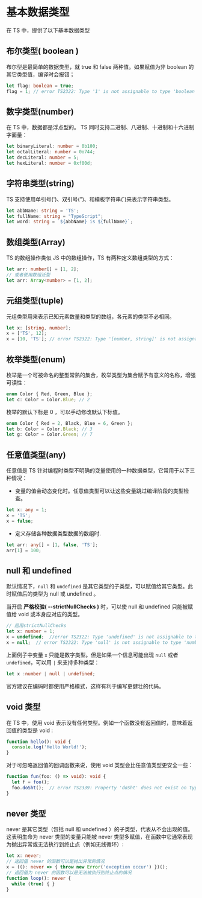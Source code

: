 # 基本数据类型

在 TS 中，提供了以下基本数据类型

## 布尔类型( boolean )

布尔型是最简单的数据类型，就 true 和 false 两种值。如果赋值为非 boolean 的其它类型值，编译时会报错；

```ts
let flag: boolean = true;
flag = 1; // error TS2322: Type '1' is not assignable to type 'boolean'.
```

## 数字类型(number)

在 TS 中，数据都是浮点型的。 TS 同时支持二进制、八进制、十进制和十六进制字面量：

```ts
let binaryLiteral: number = 0b100;
let octalLiteral: number = 0o744;
let decLiteral: number = 5;
let hexLiteral: number = 0xf00d;
```

## 字符串类型(string)

TS 支持使用单引号(')、双引号(")、和模板字符串(`)来表示字符串类型。

```ts
let abbName: string = 'TS';
let fullName: string = "TypeScript";
let word: string = `${abbName} is ${fullName}`;
```

## 数组类型(Array)

TS 的数组操作类似 JS 中的数组操作，TS 有两种定义数组类型的方式：

```ts
let arr: number[] = [1, 2];
// 或者使用数组泛型
let arr: Array<number> = [1, 2];
```

## 元组类型(tuple)

元组类型用来表示已知元素数量和类型的数组，各元素的类型不必相同。

```ts
let x: [string, number];
x = ['TS', 12];
x = [10, 'TS']; // error TS2322: Type '[number, string]' is not assignable to type '[string, number]'.
```

## 枚举类型(enum)

枚举是一个可被命名的整型常熟的集合，枚举类型为集合赋予有意义的名称，增强可读性：

```ts
enum Color { Red, Green, Blue };
let c: Color = Color.Blue; // 2
```

枚举的默认下标是 0 ，可以手动修改默认下标值。

```ts
enum Color { Red = 2, Black, Blue = 6, Green };
let b: Color = Color.Black; // 3
let g: Color = Color.Green; // 7
```

## 任意值类型(any)

任意值是 TS 针对编程时类型不明确的变量使用的一种数据类型，它常用于以下三种情况：

* 变量的值会动态变化时。任意值类型可以让这些变量跳过编译阶段的类型检查。

```ts
let x: any = 1;
x = 'TS';
x = false;
```

* 定义存储各种数据类型数据的数组时.

```ts
let arr: any[] = [1, false, 'TS'];
arr[1] = 100;
```

## null 和 undefined

默认情况下，`null` 和 `undefined` 是其它类型的子类型，可以赋值给其它类型。此时赋值后的类型为 null 或 undefined 。

当开启 **严格校验( --strictNullChecks )** 时，可以使 null 和 undefined 只能被赋值给 void 或本身应对应的类型。

```ts
// 启用strictNullChecks
let x: number = 1;
x = undefined;  //error TS2322: Type 'undefined' is not assignable to type 'number'.
x = null;  // error TS2322: Type 'null' is not assignable to type 'number'.
```

上面例子中变量 `x` 只能是数字类型。但是如果一个信息可能出现 `null` 或者 `undefined`，可以用 `|` 来支持多种类型：

```ts
let x :number | null | undefined;
```

官方建议在编码时都使用严格模式，这样有利于编写更健壮的代码。

## void 类型

在 TS 中，使用 void 表示没有任何类型。例如一个函数没有返回值时，意味着返回值的类型是 void :

```ts
function hello(): void {
  console.log('Hello World!');
}
```

对于可忽略返回值的回调函数来说，使用 void 类型会比任意值类型更安全一些：

```ts
function fun(foo: () => void): void {
  let f = foo();
  foo.doSht();  // error TS2339: Property 'doSht' does not exist on type '() => void'.
}
```

## never 类型

never 是其它类型（包括 null 和 undefined ）的子类型，代表从不会出现的值。这表明生命为 never 类型的变量只能被 never 类型多赋值，在函数中它通常表现为抛出异常或无法执行到终止点（例如无线循环）:

```ts
let x: never;
// 返回值 never 的函数可以是抛出异常的情况
x = ((): never => { throw new Error('exception occur') })();
// 返回值为 never 的函数可以是无法被执行到终止点的情况
function loop(): never {
  while (true) { }
}
```